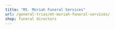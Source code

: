 ```yaml
---
title: "Mt. Moriah Funeral Services"
url: /general-trias/mt-moriah-funeral-services/
shop: funeral directors
---
```

